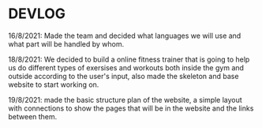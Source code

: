 # DEVLOG

16/8/2021: Made the team and decided what languages we will use and what part will be handled by whom.

18/8/2021: We decided to build a online fitness trainer that is going to help us do different types of exersises and workouts both inside the gym and outside according to the user's input, also made the skeleton and base website to start working on.

19/8/2021: made the basic structure plan of the website, a simple layout with connections to show the pages that will be in the website and the links between them.